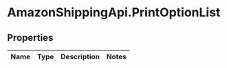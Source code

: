 # AmazonShippingApi.PrintOptionList

## Properties
Name | Type | Description | Notes
------------ | ------------- | ------------- | -------------


